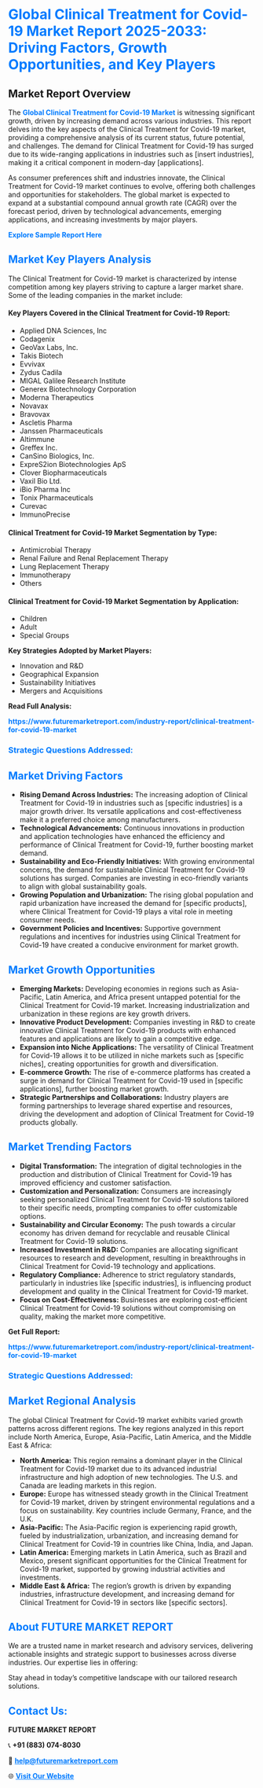 <h1 style="color: #007BFF;">Global Clinical Treatment for Covid-19 Market Report 2025-2033: Driving Factors, Growth Opportunities, and Key Players</h1>

<section id="overview">
<h2>Market Report Overview</h2>
<p>The <a href="https://www.futuremarketreport.com/industry-report/clinical-treatment-for-covid-19-market" style="color: #007BFF; text-decoration: none;"><strong>Global Clinical Treatment for Covid-19 Market</strong></a> is witnessing significant growth, driven by increasing demand across various industries. This report delves into the key aspects of the Clinical Treatment for Covid-19 market, providing a comprehensive analysis of its current status, future potential, and challenges. The demand for Clinical Treatment for Covid-19 has surged due to its wide-ranging applications in industries such as [insert industries], making it a critical component in modern-day [applications].</p>
<p>As consumer preferences shift and industries innovate, the Clinical Treatment for Covid-19 market continues to evolve, offering both challenges and opportunities for stakeholders. The global market is expected to expand at a substantial compound annual growth rate (CAGR) over the forecast period, driven by technological advancements, emerging applications, and increasing investments by major players.</p>
</section>

<section id="overview">
<p><a href="https://www.futuremarketreport.com/request-sample/reportId=51937" style="color: #007BFF; text-decoration: none;"><strong>Explore Sample Report Here</strong></a></p>
</section>

<section id="key-players">
<h2 style="color: #007BFF;">Market Key Players Analysis</h2>
<p>The Clinical Treatment for Covid-19 market is characterized by intense competition among key players striving to capture a larger market share. Some of the leading companies in the market include:</p>
<h4>Key Players Covered in the Clinical Treatment for Covid-19 Report:</h4>
<ul><li>Applied DNA Sciences, Inc</li><li>Codagenix</li><li>GeoVax Labs, Inc.</li><li>Takis Biotech</li><li>Evvivax</li><li>Zydus Cadila</li><li>MIGAL Galilee Research Institute</li><li>Generex Biotechnology Corporation</li><li>Moderna Therapeutics</li><li>Novavax</li><li>Bravovax</li><li>Ascletis Pharma</li><li>Janssen Pharmaceuticals</li><li>Altimmune</li><li>Greffex Inc.</li><li>CanSino Biologics, Inc.</li><li>ExpreS2ion Biotechnologies ApS</li><li>Clover Biopharmaceuticals</li><li>Vaxil Bio Ltd.</li><li>iBio Pharma Inc</li><li>Tonix Pharmaceuticals</li><li>Curevac</li><li>ImmunoPrecise</li></ul>
<h4>Clinical Treatment for Covid-19 Market Segmentation by Type:</h4>
<ul><li>Antimicrobial Therapy</li><li>Renal Failure and Renal Replacement Therapy</li><li>Lung Replacement Therapy</li><li>Immunotherapy</li><li>Others</li></ul>

<h4>Clinical Treatment for Covid-19 Market Segmentation by Application:</h4>
<ul><li>Children</li><li>Adult</li><li>Special Groups</li></ul>
<p><strong>Key Strategies Adopted by Market Players:</strong></p>
<ul>
<li>Innovation and R&D</li>
<li>Geographical Expansion</li>
<li>Sustainability Initiatives</li>
<li>Mergers and Acquisitions</li>
</ul>
</section>

<section>
<p><strong>Read Full Analysis: </strong></p><a href="https://www.futuremarketreport.com/industry-report/clinical-treatment-for-covid-19-market" style="color: #007BFF; text-decoration: none;"><strong>https://www.futuremarketreport.com/industry-report/clinical-treatment-for-covid-19-market</strong></a>
<h3 style="color: #007BFF;">Strategic Questions Addressed:</h3>
</section>

<section id="driving-factors">
<h2 style="color: #007BFF;">Market Driving Factors</h2>
<ul>
<li><strong>Rising Demand Across Industries:</strong> The increasing adoption of Clinical Treatment for Covid-19 in industries such as [specific industries] is a major growth driver. Its versatile applications and cost-effectiveness make it a preferred choice among manufacturers.</li>
<li><strong>Technological Advancements:</strong> Continuous innovations in production and application technologies have enhanced the efficiency and performance of Clinical Treatment for Covid-19, further boosting market demand.</li>
<li><strong>Sustainability and Eco-Friendly Initiatives:</strong> With growing environmental concerns, the demand for sustainable Clinical Treatment for Covid-19 solutions has surged. Companies are investing in eco-friendly variants to align with global sustainability goals.</li>
<li><strong>Growing Population and Urbanization:</strong> The rising global population and rapid urbanization have increased the demand for [specific products], where Clinical Treatment for Covid-19 plays a vital role in meeting consumer needs.</li>
<li><strong>Government Policies and Incentives:</strong> Supportive government regulations and incentives for industries using Clinical Treatment for Covid-19 have created a conducive environment for market growth.</li>
</ul>
</section>

<section id="growth-opportunities">
<h2 style="color: #007BFF;">Market Growth Opportunities</h2>
<ul>
<li><strong>Emerging Markets:</strong> Developing economies in regions such as Asia-Pacific, Latin America, and Africa present untapped potential for the Clinical Treatment for Covid-19 market. Increasing industrialization and urbanization in these regions are key growth drivers.</li>
<li><strong>Innovative Product Development:</strong> Companies investing in R&D to create innovative Clinical Treatment for Covid-19 products with enhanced features and applications are likely to gain a competitive edge.</li>
<li><strong>Expansion into Niche Applications:</strong> The versatility of Clinical Treatment for Covid-19 allows it to be utilized in niche markets such as [specific niches], creating opportunities for growth and diversification.</li>
<li><strong>E-commerce Growth:</strong> The rise of e-commerce platforms has created a surge in demand for Clinical Treatment for Covid-19 used in [specific applications], further boosting market growth.</li>
<li><strong>Strategic Partnerships and Collaborations:</strong> Industry players are forming partnerships to leverage shared expertise and resources, driving the development and adoption of Clinical Treatment for Covid-19 products globally.</li>
</ul>
</section>

<section id="trending-factors">
<h2 style="color: #007BFF;">Market Trending Factors</h2>
<ul>
<li><strong>Digital Transformation:</strong> The integration of digital technologies in the production and distribution of Clinical Treatment for Covid-19 has improved efficiency and customer satisfaction.</li>
<li><strong>Customization and Personalization:</strong> Consumers are increasingly seeking personalized Clinical Treatment for Covid-19 solutions tailored to their specific needs, prompting companies to offer customizable options.</li>
<li><strong>Sustainability and Circular Economy:</strong> The push towards a circular economy has driven demand for recyclable and reusable Clinical Treatment for Covid-19 solutions.</li>
<li><strong>Increased Investment in R&D:</strong> Companies are allocating significant resources to research and development, resulting in breakthroughs in Clinical Treatment for Covid-19 technology and applications.</li>
<li><strong>Regulatory Compliance:</strong> Adherence to strict regulatory standards, particularly in industries like [specific industries], is influencing product development and quality in the Clinical Treatment for Covid-19 market.</li>
<li><strong>Focus on Cost-Effectiveness:</strong> Businesses are exploring cost-efficient Clinical Treatment for Covid-19 solutions without compromising on quality, making the market more competitive.</li>
</ul>
</section>

<section>
<p><strong>Get Full Report: </strong></p><a href="https://www.futuremarketreport.com/industry-report/clinical-treatment-for-covid-19-market" style="color: #007BFF; text-decoration: none;"><strong>https://www.futuremarketreport.com/industry-report/clinical-treatment-for-covid-19-market</strong></a>
<h3 style="color: #007BFF;">Strategic Questions Addressed:</h3>
</section>


<section id="regional-analysis">
<h2 style="color: #007BFF;">Market Regional Analysis</h2>
<p>The global Clinical Treatment for Covid-19 market exhibits varied growth patterns across different regions. The key regions analyzed in this report include North America, Europe, Asia-Pacific, Latin America, and the Middle East & Africa:</p>
<ul>
<li><strong>North America:</strong> This region remains a dominant player in the Clinical Treatment for Covid-19 market due to its advanced industrial infrastructure and high adoption of new technologies. The U.S. and Canada are leading markets in this region.</li>
<li><strong>Europe:</strong> Europe has witnessed steady growth in the Clinical Treatment for Covid-19 market, driven by stringent environmental regulations and a focus on sustainability. Key countries include Germany, France, and the U.K.</li>
<li><strong>Asia-Pacific:</strong> The Asia-Pacific region is experiencing rapid growth, fueled by industrialization, urbanization, and increasing demand for Clinical Treatment for Covid-19 in countries like China, India, and Japan.</li>
<li><strong>Latin America:</strong> Emerging markets in Latin America, such as Brazil and Mexico, present significant opportunities for the Clinical Treatment for Covid-19 market, supported by growing industrial activities and investments.</li>
<li><strong>Middle East & Africa:</strong> The region’s growth is driven by expanding industries, infrastructure development, and increasing demand for Clinical Treatment for Covid-19 in sectors like [specific sectors].</li>
</ul>
</section>

<footer>
<h2 style="color: #007BFF;">About FUTURE MARKET REPORT</h2>
<p>We are a trusted name in market research and advisory services, delivering actionable insights and strategic support to businesses across diverse industries. Our expertise lies in offering:</p>

<p>Stay ahead in today’s competitive landscape with our tailored research solutions.</p>

<h2 style="color: #007BFF;">Contact Us:</h2>
<p><strong>FUTURE MARKET REPORT</strong></p>
<p>📞 <strong>+91 (883) 074-8030</strong></p>
<p>📧 <strong><a href="mailto:help@futuremarketreport.com" style="color: #007BFF;">help@futuremarketreport.com</a></strong></p>
<p>🌐 <strong><a href="https://www.futuremarketreport.com/" style="color: #007BFF;">Visit Our Website</a></strong></p>
</footer>